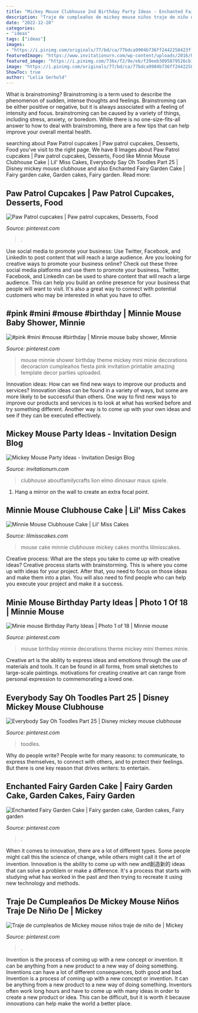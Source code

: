 ```yaml
---
title: "Mickey Mouse Clubhouse 2nd Birthday Party Ideas - Enchanted Fairy Garden Cake"
description: "Traje de cumpleaños de mickey mouse niños traje de niño de"
date: "2022-12-28"
categories:
- "ideas"
tags: ["ideas"]
images:
- "https://i.pinimg.com/originals/77/bd/ca/77bdca9904b736ff2442258423ff2b8f.jpg"
featuredImage: "https://www.invitationurn.com/wp-content/uploads/2016/07/mickey_mouse_party_ideas_diy.jpg"
featured_image: "https://i.pinimg.com/736x/f2/9e/eb/f29eeb3095879526cb169d7db241c070.jpg"
image: "https://i.pinimg.com/originals/77/bd/ca/77bdca9904b736ff2442258423ff2b8f.jpg"
ShowToc: true
author: "Lelia Gerhold"
---
```



What is brainstroming?
Brainstroming is a term used to describe the phenomenon of sudden, intense thoughts and feelings. Brainstroming can be either positive or negative, but it is always associated with a feeling of intensity and focus. brainstroming can be caused by a variety of things, including stress, anxiety, or boredom. While there is no one-size-fits-all answer to how to deal with brainstroming, there are a few tips that can help improve your overall mental health.

	

		
searching about Paw Patrol cupcakes | Paw patrol cupcakes, Desserts, Food you've visit to the right page. We have 8 Images about Paw Patrol cupcakes | Paw patrol cupcakes, Desserts, Food like Minnie Mouse Clubhouse Cake | Lil&#039; Miss Cakes, Everybody Say Oh Toodles Part 25 | Disney mickey mouse clubhouse and also Enchanted Fairy Garden Cake | Fairy garden cake, Garden cakes, Fairy garden. Read more:
		
    
## Paw Patrol Cupcakes | Paw Patrol Cupcakes, Desserts, Food

<img loading=lazy src="https://i.pinimg.com/736x/f2/9e/eb/f29eeb3095879526cb169d7db241c070.jpg" onerror="this.onerror=null;this.src='https://tse1.mm.bing.net/th?id=OIP.lZGBZmBOlMu8QvOiZPYX2gHaHa&amp;pid=15.1';" alt="Paw Patrol cupcakes | Paw patrol cupcakes, Desserts, Food">

_Source: pinterest.com_

>. 

	

Use social media to promote your business: Use Twitter, Facebook, and LinkedIn to post content that will reach a large audience.
Are you looking for creative ways to promote your business online? Check out these three social media platforms and use them to promote your business. Twitter, Facebook, and LinkedIn can be used to share content that will reach a large audience. This can help you build an online presence for your business that people will want to visit. It's also a great way to connect with potential customers who may be interested in what you have to offer.

    
## #pink #mini #mouse #birthday | Minnie Mouse Baby Shower, Minnie

<img loading=lazy src="https://i.pinimg.com/originals/0b/6a/78/0b6a781ba1ffd2575d41723512ad69c2.jpg" onerror="this.onerror=null;this.src='https://tse3.mm.bing.net/th?id=OIP.xX1I1zAvZGLME1yRVpR-6AHaJ4&amp;pid=15.1';" alt="#pink #mini #mouse #birthday | Minnie mouse baby shower, Minnie">

_Source: pinterest.com_

>mouse minnie shower birthday theme mickey mini minie decorations decoracion cumpleaños fiesta pink invitation printable amazing template decor parties uploaded. 

	

Innovation ideas: How can we find new ways to improve our products and services?
Innovation ideas can be found in a variety of ways, but some are more likely to be successful than others. One way to find new ways to improve our products and services is to look at what has worked before and try something different. Another way is to come up with your own ideas and see if they can be executed effectively.

    
## Mickey Mouse Party Ideas - Invitation Design Blog

<img loading=lazy src="https://www.invitationurn.com/wp-content/uploads/2016/07/mickey_mouse_party_ideas_diy.jpg" onerror="this.onerror=null;this.src='https://tse4.mm.bing.net/th?id=OIP.VVSz9RXHiLXoUMt4QBQrEQHaO1&amp;pid=15.1';" alt="Mickey Mouse Party Ideas - Invitation Design Blog">

_Source: invitationurn.com_

>clubhouse aboutfamilycrafts lion elmo dinosaur maus spiele. 

	

1. Hang a mirror on the wall to create an extra focal point.

    
## Minnie Mouse Clubhouse Cake | Lil&#039; Miss Cakes

<img loading=lazy src="https://lilmisscakes.com/wp-content/uploads/2013/07/IMG_2117-crop.jpg" onerror="this.onerror=null;this.src='https://tse3.mm.bing.net/th?id=OIP.6LFpsdA_iZ4nr2KpHobqfwHaKJ&amp;pid=15.1';" alt="Minnie Mouse Clubhouse Cake | Lil&#039; Miss Cakes">

_Source: lilmisscakes.com_

>mouse cake minnie clubhouse mickey cakes months lilmisscakes. 

	

Creative process: What are the steps you take to come up with creative ideas?
Creative process starts with brainstorming. This is where you come up with ideas for your project. After that, you need to focus on those ideas and make them into a plan. You will also need to find people who can help you execute your project and make it a success.

    
## Minie Mouse Birthday Party Ideas | Photo 1 Of 18 | Minnie Mouse

<img loading=lazy src="https://i.pinimg.com/736x/9b/61/79/9b6179b82f3f72764649f6a7bb7388c6.jpg" onerror="this.onerror=null;this.src='https://tse1.mm.bing.net/th?id=OIP.beA0EcYmnV-du74KeBQm-QHaJ3&amp;pid=15.1';" alt="Minie mouse Birthday Party Ideas | Photo 1 of 18 | Minnie mouse">

_Source: pinterest.com_

>mouse birthday minnie decorations theme mickey mini themes minie. 

	

Creative art is the ability to express ideas and emotions through the use of materials and tools. It can be found in all forms, from small sketches to large-scale paintings. motivations for creating creative art can range from personal expression to commemorating a loved one.

    
## Everybody Say Oh Toodles Part 25 | Disney Mickey Mouse Clubhouse

<img loading=lazy src="https://i.pinimg.com/736x/b7/24/57/b7245741b996dcd57d73b360c9e3be39.jpg" onerror="this.onerror=null;this.src='https://tse4.mm.bing.net/th?id=OIP.Cy5R9XL_A4Tr8u4Ozf3rXwHaEK&amp;pid=15.1';" alt="Everybody Say Oh Toodles Part 25 | Disney mickey mouse clubhouse">

_Source: pinterest.com_

>toodles. 

	

Why do people write?
People write for many reasons: to communicate, to express themselves, to connect with others, and to protect their feelings. But there is one key reason that drives writers: to entertain.

    
## Enchanted Fairy Garden Cake | Fairy Garden Cake, Garden Cakes, Fairy Garden

<img loading=lazy src="https://i.pinimg.com/originals/5a/99/32/5a99320aaa065e4de8384aaa2be8b7bc.jpg" onerror="this.onerror=null;this.src='https://tse3.mm.bing.net/th?id=OIP.zOxuKF1mjF9c99oHyDddzQHaJ3&amp;pid=15.1';" alt="Enchanted Fairy Garden Cake | Fairy garden cake, Garden cakes, Fairy garden">

_Source: pinterest.com_

>. 

	

When it comes to innovation, there are a lot of different types. Some people might call this the science of change, while others might call it the art of invention. Innovation is the ability to come up with new and創造新的 ideas that can solve a problem or make a difference. It's a process that starts with studying what has worked in the past and then trying to recreate it using new technology and methods.

    
## Traje De Cumpleaños De Mickey Mouse Niños Traje De Niño De | Mickey

<img loading=lazy src="https://i.pinimg.com/originals/77/bd/ca/77bdca9904b736ff2442258423ff2b8f.jpg" onerror="this.onerror=null;this.src='https://tse2.mm.bing.net/th?id=OIP.6Xrm3EVkRxfNI1OrjvidhQHaJ4&amp;pid=15.1';" alt="Traje de cumpleaños de Mickey mouse niños traje de niño de | Mickey">

_Source: pinterest.com_

>. 

	

Invention is the process of coming up with a new concept or invention. It can be anything from a new product to a new way of doing something. Inventions can have a lot of different consequences, both good and bad.
Invention is a process of coming up with a new concept or invention. It can be anything from a new product to a new way of doing something. Inventors often work long hours and have to come up with many ideas in order to create a new product or idea. This can be difficult, but it is worth it because innovations can help make the world a better place.

